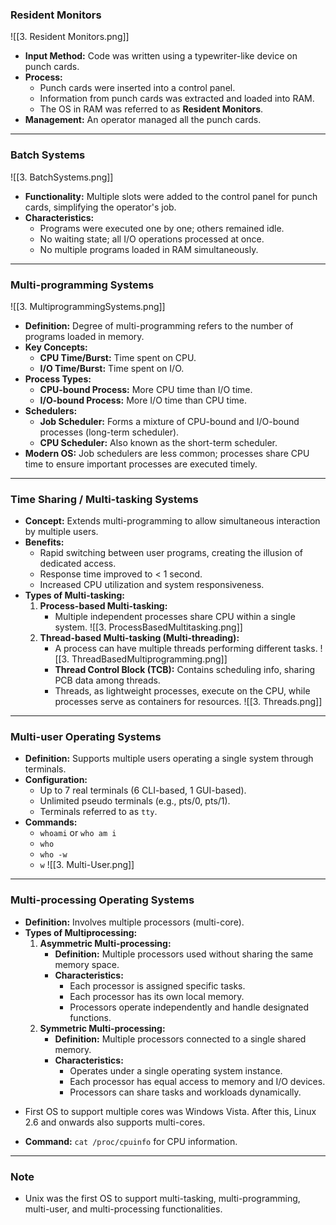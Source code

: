 ### **Resident Monitors**

![[3. Resident Monitors.png]]

- **Input Method:** Code was written using a typewriter-like device on punch cards.
- **Process:**
    - Punch cards were inserted into a control panel.
    - Information from punch cards was extracted and loaded into RAM.
    - The OS in RAM was referred to as **Resident Monitors**.
- **Management:** An operator managed all the punch cards.

---

### **Batch Systems**

![[3. BatchSystems.png]]

- **Functionality:** Multiple slots were added to the control panel for punch cards, simplifying the operator's job.
- **Characteristics:**
    - Programs were executed one by one; others remained idle.
    - No waiting state; all I/O operations processed at once.
    - No multiple programs loaded in RAM simultaneously.

---

### **Multi-programming Systems**

![[3. MultiprogrammingSystems.png]]

- **Definition:** Degree of multi-programming refers to the number of programs loaded in memory.
- **Key Concepts:**
    - **CPU Time/Burst:** Time spent on CPU.
    - **I/O Time/Burst:** Time spent on I/O.
- **Process Types:**
    - **CPU-bound Process:** More CPU time than I/O time.
    - **I/O-bound Process:** More I/O time than CPU time.
- **Schedulers:**
    - **Job Scheduler:** Forms a mixture of CPU-bound and I/O-bound processes (long-term scheduler).
    - **CPU Scheduler:** Also known as the short-term scheduler.
- **Modern OS:** Job schedulers are less common; processes share CPU time to ensure important processes are executed timely.

---

### **Time Sharing / Multi-tasking Systems**

- **Concept:** Extends multi-programming to allow simultaneous interaction by multiple users.
- **Benefits:**
    - Rapid switching between user programs, creating the illusion of dedicated access.
    - Response time improved to < 1 second.
    - Increased CPU utilization and system responsiveness.
- **Types of Multi-tasking:**
    1. **Process-based Multi-tasking:**
        - Multiple independent processes share CPU within a single system. ![[3. ProcessBasedMultitasking.png]]
    2. **Thread-based Multi-tasking (Multi-threading):**
        - A process can have multiple threads performing different tasks. ![[3. ThreadBasedMultiprogramming.png]]
        - **Thread Control Block (TCB):** Contains scheduling info, sharing PCB data among threads.
        - Threads, as lightweight processes, execute on the CPU, while processes serve as containers for resources.
![[3. Threads.png]]

---

### **Multi-user Operating Systems**

- **Definition:** Supports multiple users operating a single system through terminals.
- **Configuration:**
    - Up to 7 real terminals (6 CLI-based, 1 GUI-based).
    - Unlimited pseudo terminals (e.g., pts/0, pts/1).
    - Terminals referred to as `tty`.
- **Commands:**
    - `whoami` or `who am i`
    - `who`
    - `who -w`
    - `w`
![[3. Multi-User.png]]
---

### **Multi-processing Operating Systems**

- **Definition:** Involves multiple processors (multi-core).
- **Types of Multiprocessing:**
    1. **Asymmetric Multi-processing:**
        - **Definition:** Multiple processors used without sharing the same memory space.
		- **Characteristics:**
		    - Each processor is assigned specific tasks.
		    - Each processor has its own local memory.
		    - Processors operate independently and handle designated functions.
    1. **Symmetric Multi-processing:**
        - **Definition:** Multiple processors connected to a single shared memory.
		- **Characteristics:**
		    - Operates under a single operating system instance.
		    - Each processor has equal access to memory and I/O devices.
		    - Processors can share tasks and workloads dynamically.
* First OS to support multiple cores was Windows Vista.
  After this, Linux 2.6 and onwards also supports multi-cores.
- **Command:** `cat /proc/cpuinfo` for CPU information.

---

### **Note**

- Unix was the first OS to support multi-tasking, multi-programming, multi-user, and multi-processing functionalities.
